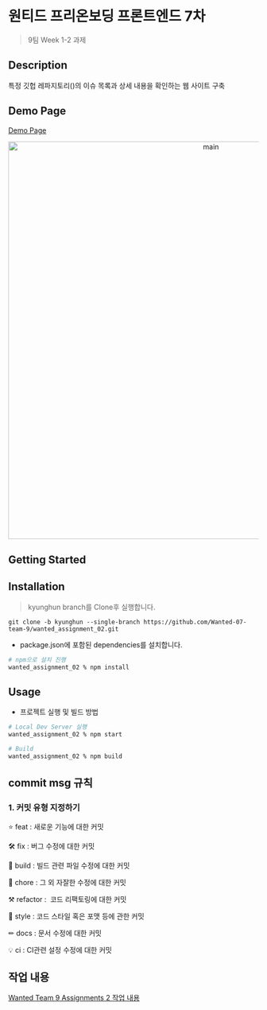 # 원티드 프리온보딩 프론트엔드 7차

> 9팀 Week 1-2 과제

## **Description**

특정 깃헙 레파지토리()의 이슈 목록과 상세 내용을 확인하는 웹 사이트 구축

## **Demo Page**

[Demo Page](https://tirhande.github.io/wanted_assignment_02/#/issues)

<p align="center">
<img width="800" alt="main" src="https://user-images.githubusercontent.com/74575497/198878851-a1b5b526-f711-4cad-a4e0-dc0edff58f0e.png">
</p>

## **Getting Started**

## Installation

> kyunghun branch를 Clone후 실행합니다.

```git
git clone -b kyunghun --single-branch https://github.com/Wanted-07-team-9/wanted_assignment_02.git
```

- package.json에 포함된 dependencies를 설치합니다.

```sh
# npm으로 설치 진행
wanted_assignment_02 % npm install
```

## Usage

- 프로젝트 실행 및 빌드 방법

```sh
# Local Dev Server 실행
wanted_assignment_02 % npm start

# Build
wanted_assignment_02 % npm build
```

## commit msg 규칙

### 1. 커밋 유형 지정하기

⭐ feat : 새로운 기능에 대한 커밋

🛠 fix : 버그 수정에 대한 커밋

🧱 build : 빌드 관련 파일 수정에 대한 커밋

👏 chore : 그 외 자잘한 수정에 대한 커밋

⚒ refactor :  코드 리팩토링에 대한 커밋

🎨 style : 코드 스타일 혹은 포맷 등에 관한 커밋

✏ docs : 문서 수정에 대한 커밋

💡 ci : CI관련 설정 수정에 대한 커밋

## 작업 내용

[Wanted Team 9 Assignments 2 작업 내용](https://github.com/Wanted-07-team-9/wanted_assignment_02/discussions/9)
